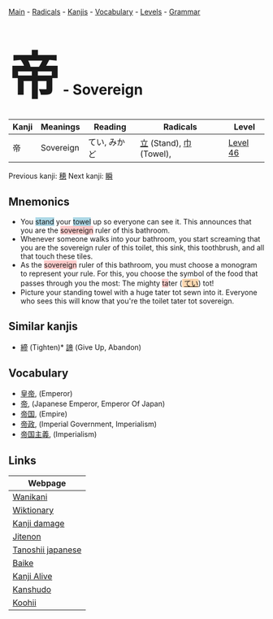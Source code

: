 <style> bigfont {font-size: 100px}</style>
[Main](../index.md) -
[Radicals](../radicals.md) -
[Kanjis](../kanjis.md) -
[Vocabulary](../vocabulary.md) -
[Levels](../levels.md) -
[Grammar](../grammar.md)
# <bigfont> 帝</bigfont> - Sovereign 

| Kanji | Meanings | Reading | Radicals | Level |
| --- | --- | --- | --- | --- |
| 帝 | Sovereign | てい, みかど | [立](../radicals/立.md) (Stand), [巾](../radicals/巾.md) (Towel),  | [Level 46](../levels/wk_level46.md) |

Previous kanji: [穂](穂.md) Next kanji: [瞬](瞬.md) 

## Mnemonics
 * You <span style="background-color:#ADD8E6"> stand</span> your <span style="background-color:#ADD8E6"> towel</span> up so everyone can see it. This announces that you are the <span style="background-color:#ffcccb"> sovereign</span> ruler of this bathroom.
* Whenever someone walks into your bathroom, you start screaming that you are the sovereign ruler of this toilet, this sink, this toothbrush, and all that touch these tiles.
* As the <span style="background-color:#ffcccb"> sovereign</span> ruler of this bathroom, you must choose a monogram to represent your rule. For this, you choose the symbol of the food that passes through you the most: The mighty <span style="background-color:#ffcccb"> ta</span>ter (<span style="background-color:#fed8b1"> [てい](https://jisho.org/search/てい)</span>) tot!
* Picture your standing towel with a huge tater tot sewn into it. Everyone who sees this will know that you're the toilet tater tot sovereign.


## Similar kanjis
 * [締](締.md) (Tighten)* [諦](諦.md) (Give Up, Abandon)


## Vocabulary
 * [皇帝](../vocabulary/帝.md), (Emperor)
* [帝](../vocabulary/帝.md), (Japanese Emperor, Emperor Of Japan)
* [帝国](../vocabulary/帝.md), (Empire)
* [帝政](../vocabulary/帝.md), (Imperial Government, Imperialism)
* [帝国主義](../vocabulary/帝.md), (Imperialism)



## Links 

| Webpage |
| --- |
| [Wanikani          ](https://www.wanikani.com/kanji/帝) |
| [Wiktionary        ](https://en.wiktionary.org/wiki/帝) |
| [Kanji damage      ](http://www.kanjidamage.com/kanji/search?utf8=✓&q=帝) |
| [Jitenon           ](https://jitenon.com/kanji/帝) |
| [Tanoshii japanese ](https://www.tanoshiijapanese.com/dictionary/kanji.cfm?k=帝) |
| [Baike             ](https://baike.baidu.com/item/帝) |
| [Kanji Alive       ](https://app.kanjialive.com/帝) |
| [Kanshudo          ](https://www.kanshudo.com/searchmn?q=帝) |
| [Koohii            ](https://kanji.koohii.com/study/kanji/帝) |
